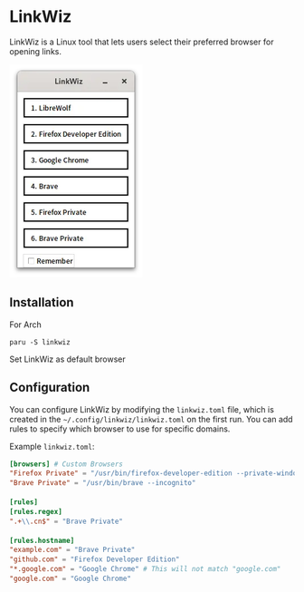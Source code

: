 # LinkWiz

LinkWiz is a Linux tool that lets users select their preferred browser for opening links.

![Screenshot](https://raw.githubusercontent.com/icealtria/linkwiz/assets/Screenshot.webp)

## Installation
For Arch
```
paru -S linkwiz
```
Set LinkWiz as default browser
## Configuration

You can configure LinkWiz by modifying the `linkwiz.toml` file, which is created in the `~/.config/linkwiz/linkwiz.toml` on the first run. You can add rules to specify which browser to use for specific domains.

Example `linkwiz.toml`:
```toml
[browsers] # Custom Browsers
"Firefox Private" = "/usr/bin/firefox-developer-edition --private-window"
"Brave Private" = "/usr/bin/brave --incognito"

[rules]
[rules.regex]
".+\\.cn$" = "Brave Private"

[rules.hostname]
"example.com" = "Brave Private"
"github.com" = "Firefox Developer Edition"
"*.google.com" = "Google Chrome" # This will not match "google.com"
"google.com" = "Google Chrome"
```
